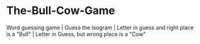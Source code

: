 # The-Bull-Cow-Game
Word guessing game | Guess the Isogram | Letter in guess and right place is a "Bull" | Letter in Guess, but wrong place is a "Cow"
